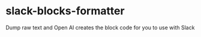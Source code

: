 # slack-blocks-formatter
Dump raw text and Open AI creates the block code for you to use with Slack
